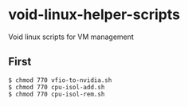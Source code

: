 # void-linux-helper-scripts
Void linux scripts for VM management

## First
```
$ chmod 770 vfio-to-nvidia.sh
$ chmod 770 cpu-isol-add.sh
$ chmod 770 cpu-isol-rem.sh
```
